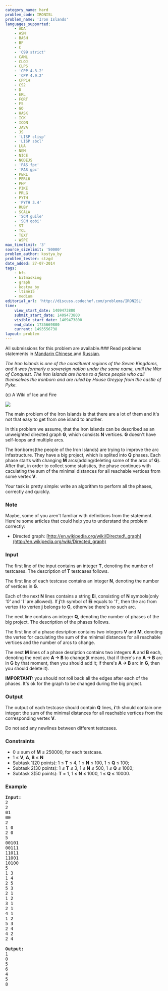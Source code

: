 ```yaml
---
category_name: hard
problem_code: IRONISL
problem_name: 'Iron Islands'
languages_supported:
    - ADA
    - ASM
    - BASH
    - BF
    - C
    - 'C99 strict'
    - CAML
    - CLOJ
    - CLPS
    - 'CPP 4.3.2'
    - 'CPP 4.9.2'
    - CPP14
    - CS2
    - D
    - ERL
    - FORT
    - FS
    - GO
    - HASK
    - ICK
    - ICON
    - JAVA
    - JS
    - 'LISP clisp'
    - 'LISP sbcl'
    - LUA
    - NEM
    - NICE
    - NODEJS
    - 'PAS fpc'
    - 'PAS gpc'
    - PERL
    - PERL6
    - PHP
    - PIKE
    - PRLG
    - PYTH
    - 'PYTH 3.4'
    - RUBY
    - SCALA
    - 'SCM guile'
    - 'SCM qobi'
    - ST
    - TCL
    - TEXT
    - WSPC
max_timelimit: '3'
source_sizelimit: '50000'
problem_author: kostya_by
problem_tester: stzgd
date_added: 27-07-2014
tags:
    - bfs
    - bitmasking
    - graph
    - kostya_by
    - ltime15
    - medium
editorial_url: 'http://discuss.codechef.com/problems/IRONISL'
time:
    view_start_date: 1409473800
    submit_start_date: 1409473800
    visible_start_date: 1409473800
    end_date: 1735669800
    current: 1493556738
layout: problem
---
```

All submissions for this problem are available.###  Read problems statements in [Mandarin Chinese ](http://www.codechef.com/download/translated/LTIME15/mandarin/IRONISL.pdf) and [Russian](http://www.codechef.com/download/translated/LTIME15/russian/IRONISL.pdf).

*The Iron Islands is one of the constituent regions of the Seven Kingdoms, and it was formerly a sovereign nation under the same name, until the War of Conquest. The Iron Islands are home to a fierce people who call themselves the ironborn and are ruled by House Greyjoy from the castle of Pyke.*

(c) A Wiki of Ice and Fire

![](https://codechef_shared.s3.amazonaws.com/download/LTIME15/ironisland.jpg)

The main problem of the Iron Islands is that there are a lot of them and it's not that easy to get from one island to another.

In this problem we assume, that the Iron Islands can be described as an unweighted directed graph **G**, which consists **N** vertices. **G** doesn't have self-loops and multiple arcs.

The Ironborns(the people of the Iron Islands) are trying to improve the arc infastructure. They have a big project, which is splited into **Q** phases. Each phase starts with changing **M** arcs(adding/deleting some of the arcs of **G**). After that, in order to collect some statistics, the phase continues with caculating the sum of the minimal distances for all reachable vertices from some vertex **V**.

Your task is pretty simple: write an algorithm to perform all the phases, correctly and quickly.

### Note

Maybe, some of you aren't familiar with definitions from the statement. Here're some articles that could help you to understand the problem correctly:

- Directed graph: [http://en.wikipedia.org/wiki/Directed\_graph](http://en.wikipedia.org/wiki/Directed_graph)

### Input

The first line of the input contains an integer **T**, denoting the number of testcases. The description of **T** testcases follows.

The first line of each testcase contains an integer **N**, denoting the number of vertices in **G**.

Each of the next **N** lines contains a string **Ei**, consisting of **N** symbols(only *'0'* and *'1'* are allowed). If **j**'th symbol of **Ei** equals to *'1'*, then the arc from vertex **i** to vertex **j** belongs to **G**, otherwise there's no such arc.

The next line contains an integer **Q**, denoting the number of phases of the big project. The description of the phases follows.

The first line of a phase desription contains two integers **V** and **M**, denoting the vertex for caculating the sum of the minimal distances for all reachable vertices and the number of arcs to change.

The next **M** lines of a phase desription contains two integers **A** and **B** each, denoting the next arc **A -&gt; B** to change(it means, that if there's no **A -&gt; B** arc in **G** by that moment, then you should add it; if there's **A -&gt; B** arc in **G**, then you should delete it).

**IMPORTANT:** you should not roll back all the edges after each of the phases. It's ok for the graph to be changed during the big project.

### Output

The output of each testcase should contain **Q** lines, **i**'th should contain one integer: the sum of the minimal distances for all reachable vertices from the corresponding vertex **V**.

Do not add any newlines between different testcases.

### Constraints

- 0 ≤ sum of **M** ≤ 250000, for each testcase.
- 1 ≤ **V**, **A**, **B** ≤ **N**
- Subtask 1(20 points): 1 ≤ **T** ≤ 4, 1 ≤ **N** ≤ 100, 1 ≤ **Q** ≤ 100;
- Subtask 2(30 points): 1 ≤ **T** ≤ 3, 1 ≤ **N** ≤ 500, 1 ≤ **Q** ≤ 1000;
- Subtask 3(50 points): **T** = 1, 1 ≤ **N** ≤ 1000, 1 ≤ **Q** ≤ 10000.

### Example

<pre><b>Input:</b>
2
2
01
00
2
1 0
2 0
5
00101
00111
11011
11001
10100
5
1 3
1 4
2 5
5 3
2 1
1 2
3 1
2 1
4 1
1 2
5 3
2 4
4 2
2 4

<b>Output:</b>
1
0
5
6
4
5
8

</pre>